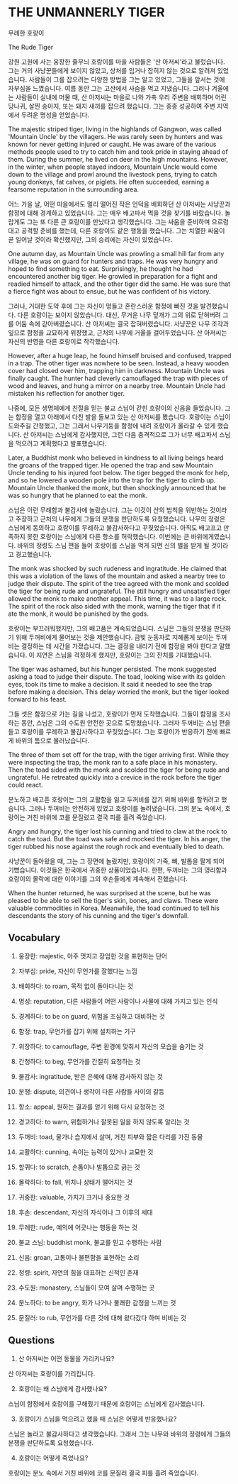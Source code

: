 # THE UNMANNERLY TIGER

무례한 호랑이

The Rude Tiger

강원 고원에 사는 웅장한 줄무늬 호랑이를 마을 사람들은 '산 아저씨'라고 불렀습니다. 그는 거의 사냥꾼들에게 보이지 않았고, 상처를 입거나 잡히지 않는 것으로 알려져 있었습니다. 사람들이 그를 잡으려는 다양한 방법을 그는 알고 있었고, 그들을 앞서는 것에 자부심을 느꼈습니다. 여름 동안 그는 고산에서 사슴을 먹고 지냈습니다. 그러나 겨울에는 사람들이 실내에 머물 때, 산 아저씨는 마을로 나와 가축 우리 주변을 배회하며 어린 당나귀, 살찐 송아지, 또는 돼지 새끼를 잡으려 했습니다. 그는 종종 성공하여 주변 지역에서 두려운 명성을 얻었습니다.

The majestic striped tiger, living in the highlands of Gangwon, was called 'Mountain Uncle' by the villagers. He was rarely seen by hunters and was known for never getting injured or caught. He was aware of the various methods people used to try to catch him and took pride in staying ahead of them. During the summer, he lived on deer in the high mountains. However, in the winter, when people stayed indoors, Mountain Uncle would come down to the village and prowl around the livestock pens, trying to catch young donkeys, fat calves, or piglets. He often succeeded, earning a fearsome reputation in the surrounding area.

어느 가을 날, 어떤 마을에서도 멀리 떨어진 작은 언덕을 배회하던 산 아저씨는 사냥꾼과 함정에 대해 경계하고 있었습니다. 그는 매우 배고파서 먹을 것을 찾기를 바랐습니다. 놀랍게도 그는 또 다른 큰 호랑이를 만났다고 생각했습니다. 그는 싸움을 준비하며 으르렁 대고 공격할 준비를 했는데, 다른 호랑이도 같은 행동을 했습니다. 그는 치열한 싸움이 곧 일어날 것이라 확신했지만, 그의 승리에는 자신이 있었습니다.

One autumn day, as Mountain Uncle was prowling a small hill far from any village, he was on guard for hunters and traps. He was very hungry and hoped to find something to eat. Surprisingly, he thought he had encountered another big tiger. He growled in preparation for a fight and readied himself to attack, and the other tiger did the same. He was sure that a fierce fight was about to ensue, but he was confident of his victory.

그러나, 거대한 도약 후에 그는 자신이 멍들고 혼란스러운 함정에 빠진 것을 발견했습니다. 다른 호랑이는 보이지 않았습니다. 대신, 무거운 나무 덮개가 그의 위로 닫혀버려 그를 어둠 속에 갇아버렸습니다. 산 아저씨는 결국 잡혀버렸습니다. 사냥꾼은 나무 조각과 잎으로 함정을 교묘하게 위장했고, 근처의 나무에 거울을 걸어두었습니다. 산 아저씨는 자신의 반영을 다른 호랑이로 착각했습니다.

However, after a huge leap, he found himself bruised and confused, trapped in a trap. The other tiger was nowhere to be seen. Instead, a heavy wooden cover had closed over him, trapping him in darkness. Mountain Uncle was finally caught. The hunter had cleverly camouflaged the trap with pieces of wood and leaves, and hung a mirror on a nearby tree. Mountain Uncle had mistaken his reflection for another tiger.

나중에, 모든 생명체에게 친절을 믿는 불교 스님이 갇힌 호랑이의 신음을 들었습니다. 그는 함정을 열고 아래에서 다친 발을 돌보고 있는 산 아저씨를 봤습니다. 호랑이는 스님이 도와주길 간청했고, 그는 그래서 나무기둥을 함정에 내려 호랑이가 올라갈 수 있게 했습니다. 산 아저씨는 스님에게 감사했지만, 그런 다음 충격적으로 그가 너무 배고파서 스님을 먹으려고 계획했다고 발표했습니다.

Later, a Buddhist monk who believed in kindness to all living beings heard the groans of the trapped tiger. He opened the trap and saw Mountain Uncle tending to his injured foot below. The tiger begged the monk for help, and so he lowered a wooden pole into the trap for the tiger to climb up. Mountain Uncle thanked the monk, but then shockingly announced that he was so hungry that he planned to eat the monk.

스님은 이런 무례함과 불감사에 놀랐습니다. 그는 이것이 산의 법칙을 위반하는 것이라고 주장하고 근처의 나무에게 그들의 분쟁을 판단하도록 요청했습니다. 나무의 정령은 스님에게 동의하고 호랑이를 무례하고 불감사하다고 꾸짖었습니다. 아직도 배고프고 만족하지 못한 호랑이는 스님에게 다른 항소를 허락했습니다. 이번에는 큰 바위에게였습니다. 바위의 정령도 스님 편을 들어 호랑이를 스님을 먹게 되면 신의 벌을 받게 될 것이라고 경고했습니다.

The monk was shocked by such rudeness and ingratitude. He claimed that this was a violation of the laws of the mountain and asked a nearby tree to judge their dispute. The spirit of the tree agreed with the monk and scolded the tiger for being rude and ungrateful. The still hungry and unsatisfied tiger allowed the monk to make another appeal. This time, it was to a large rock. The spirit of the rock also sided with the monk, warning the tiger that if it ate the monk, it would be punished by the gods.

호랑이는 부끄러워했지만, 그의 배고픔은 계속되었습니다. 스님은 그들의 분쟁을 판단하기 위해 두꺼비에게 물어보는 것을 제안했습니다. 금빛 눈동자로 지혜롭게 보이는 두꺼비는 결정하는 데 시간을 가졌습니다. 그는 결정을 내리기 전에 함정을 봐야 한다고 말했습니다. 이 지연은 스님을 걱정하게 했지만, 호랑이는 그의 잔치를 기대했습니다.

The tiger was ashamed, but his hunger persisted. The monk suggested asking a toad to judge their dispute. The toad, looking wise with its golden eyes, took its time to make a decision. It said it needed to see the trap before making a decision. This delay worried the monk, but the tiger looked forward to his feast.

그들 셋은 함정으로 가는 길을 나섰고, 호랑이가 먼저 도착했습니다. 그들이 함정을 조사하는 동안, 스님은 그의 수도원 안전한 곳으로 도망쳤습니다. 그러자 두꺼비는 스님 편을 들고 호랑이를 무례하고 불감사하다고 꾸짖었습니다. 그는 호랑이가 반응하기 전에 빠르게 바위의 틈으로 물러났습니다.

The three of them set off for the trap, with the tiger arriving first. While they were inspecting the trap, the monk ran to a safe place in his monastery. Then the toad sided with the monk and scolded the tiger for being rude and ungrateful. He retreated quickly into a crevice in the rock before the tiger could react.

분노하고 배고픈 호랑이는 그의 교활함을 잃고 두꺼비를 잡기 위해 바위를 할퀴려고 했습니다. 그러나 두꺼비는 안전하게 있었고 호랑이를 놀려냈습니다. 그의 분노 속에서, 호랑이는 거친 바위에 코를 문질렀고 결국 피를 흘려 죽었습니다.

Angry and hungry, the tiger lost his cunning and tried to claw at the rock to catch the toad. But the toad was safe and mocked the tiger. In his anger, the tiger rubbed his nose against the rough rock and eventually bled to death.

사냥꾼이 돌아왔을 때, 그는 그 장면에 놀랐지만, 호랑이의 가죽, 뼈, 발톱을 팔게 되어 기뻤습니다. 이것들은 한국에서 귀중한 상품이었습니다. 한편, 두꺼비는 그의 영리함과 호랑이의 몰락에 대한 이야기를 그의 후손들에게 계속해서 전했습니다.

When the hunter returned, he was surprised at the scene, but he was pleased to be able to sell the tiger's skin, bones, and claws. These were valuable commodities in Korea. Meanwhile, the toad continued to tell his descendants the story of his cunning and the tiger's downfall.

## Vocabulary

1. 웅장한: majestic, 아주 멋지고 장엄한 것을 표현하는 단어

2. 자부심: pride, 자신이 무언가를 잘했다는 느낌

3. 배회하다: to roam, 목적 없이 돌아다니는 것

4. 명성: reputation, 다른 사람들이 어떤 사람이나 사물에 대해 가지고 있는 인식

5. 경계하다: to be on guard, 위험을 조심하고 대비하는 것

6. 함정: trap, 무언가를 잡기 위해 설치하는 기구

7. 위장하다: to camouflage, 주변 환경에 맞춰서 자신의 모습을 숨기는 것

8. 간청하다: to beg, 무언가를 간절히 요청하는 것

9. 불감사: ingratitude, 받은 은혜에 대해 감사하지 않는 것

10. 분쟁: dispute, 의견이나 생각이 다른 사람들 사이의 갈등

11. 항소: appeal, 원하는 결과를 얻기 위해 다시 요청하는 것

12. 경고하다: to warn, 위험하거나 잘못된 일을 하지 않도록 알리는 것

13. 두꺼비: toad, 물가나 습지에서 살며, 거친 피부와 짧은 다리를 가진 동물

14. 교활하다: cunning, 속이는 능력이 있거나 교묘한 것

15. 할퀴다: to scratch, 손톱이나 발톱으로 긁는 것

16. 몰락하다: to fall, 위치나 상태가 떨어지는 것

17. 귀중한: valuable, 가치가 크거나 중요한 것

18. 후손: descendant, 자신의 자식이나 그 이후의 세대

19. 무례한: rude, 예의에 어긋나는 행동을 하는 것

20. 불교 스님: buddhist monk, 불교를 믿고 수행하는 사람

21. 신음: groan, 고통이나 불편함을 표현하는 소리

22. 정령: spirit, 자연의 힘을 대표하는 신적인 존재

23. 수도원: monastery, 스님들이 모여 살며 수행하는 곳

24. 분노하다: to be angry, 화가 나거나 불쾌한 감정을 느끼는 것

25. 문질러: to rub, 무언가를 다른 것에 대해 왔다갔다 하며 비비는 것

## Questions

1. 산 아저씨는 어떤 동물을 가리키나요?

산 아저씨는 호랑이를 가리킵니다.

2. 호랑이는 왜 스님에게 감사했나요?

스님이 함정에서 호랑이를 구해줬기 때문에 호랑이는 스님에게 감사했습니다.

3. 호랑이가 스님을 먹으려고 했을 때 스님은 어떻게 반응했나요?

스님은 놀라고 불감사하다고 생각했습니다. 그래서 그는 나무와 바위의 정령에게 그들의 분쟁을 판단하도록 요청했습니다.

4. 호랑이는 어떻게 죽었나요?

호랑이는 분노 속에서 거친 바위에 코를 문질러 결국 피를 흘려 죽었습니다.

